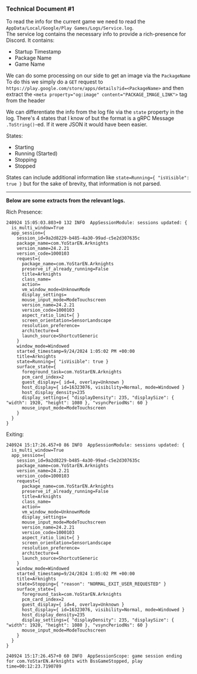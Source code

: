 ### Technical Document #1

To read the info for the current game we need to read the `AppData/Local/Google/Play Games/Logs/Service.log`.<br>
The service log contains the necessary info to provide a rich-presence for Discord.
It contains:
- Startup Timestamp
- Package Name
- Game Name

We can do some processing on our side to get an image via the `PackageName`<br>
To do this we simply do a `GET` request to `https://play.google.com/store/apps/details?id=<PackageName>` and then extract the `<meta property="og:image" content="PACKAGE_IMAGE_LINK">` tag from the header

We can differentiate the info from the log file via the `state` property in the log. There's 4 states that I know of but the format is a gRPC Message `.ToString()`-ed. If it were JSON it would have been easier.

States:
- Starting
- Running (Started)
- Stopping
- Stopped

States can include additional information like `state=Running={ "isVisible": true }` but for the sake of brevity, that information is not parsed.

---

**Below are some extracts from the relevant logs.**

Rich Presence:

```
240924 15:05:03.803+0 132 INFO  AppSessionModule: sessions updated: {
  is_multi_window=True
  app_session={
    session_id=9a2d8229-b485-4a30-99ad-c5e2d307635c
    package_name=com.YoStarEN.Arknights
    version_name=24.2.21
    version_code=1000103
    request={
      package_name=com.YoStarEN.Arknights
      preserve_if_already_running=False
      title=Arknights
      class_name=
      action=
      vm_window_mode=UnknownMode
      display_settings=
      mouse_input_mode=ModeTouchscreen
      version_name=24.2.21
      version_code=1000103
      aspect_ratio_limit={ }
      screen_orientation=SensorLandscape
      resolution_preference=
      architecture=4
      launch_source=ShortcutGeneric
    }
    window_mode=Windowed
    started_timestamp=9/24/2024 1:05:02 PM +00:00
    title=Arknights
    state=Running={ "isVisible": true }
    surface_state={
      foreground_task=com.YoStarEN.Arknights
      pcm_card_index=2
      guest_display={ id=4, overlay=Unknown }
      host_display={ id=16323076, visibility=Normal, mode=Windowed }
      host_display_density=235
      display_settings={ "displayDensity": 235, "displaySize": { "width": 1920, "height": 1080 }, "vsyncPeriodNs": 60 }
      mouse_input_mode=ModeTouchscreen
    }
  }
}
```

Exiting:

```
240924 15:17:26.457+0 86 INFO  AppSessionModule: sessions updated: {
  is_multi_window=True
  app_session={
    session_id=9a2d8229-b485-4a30-99ad-c5e2d307635c
    package_name=com.YoStarEN.Arknights
    version_name=24.2.21
    version_code=1000103
    request={
      package_name=com.YoStarEN.Arknights
      preserve_if_already_running=False
      title=Arknights
      class_name=
      action=
      vm_window_mode=UnknownMode
      display_settings=
      mouse_input_mode=ModeTouchscreen
      version_name=24.2.21
      version_code=1000103
      aspect_ratio_limit={ }
      screen_orientation=SensorLandscape
      resolution_preference=
      architecture=4
      launch_source=ShortcutGeneric
    }
    window_mode=Windowed
    started_timestamp=9/24/2024 1:05:02 PM +00:00
    title=Arknights
    state=Stopping={ "reason": "NORMAL_EXIT_USER_REQUESTED" }
    surface_state={
      foreground_task=com.YoStarEN.Arknights
      pcm_card_index=2
      guest_display={ id=4, overlay=Unknown }
      host_display={ id=16323076, visibility=Normal, mode=Windowed }
      host_display_density=235
      display_settings={ "displayDensity": 235, "displaySize": { "width": 1920, "height": 1080 }, "vsyncPeriodNs": 60 }
      mouse_input_mode=ModeTouchscreen
    }
  }
}
```
```
240924 15:17:26.457+0 60 INFO  AppSessionScope: game session ending for com.YoStarEN.Arknights with BssGameStopped, play time=00:12:23.7190789
```